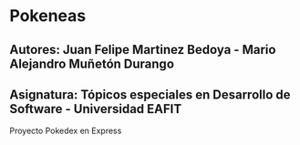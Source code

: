 # Pokeneas
## Autores: Juan Felipe Martinez Bedoya  - Mario Alejandro Muñetón Durango
## Asignatura: Tópicos especiales en Desarrollo de Software - Universidad EAFIT
Proyecto Pokedex en Express 
